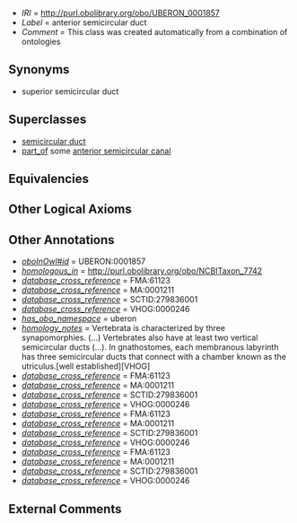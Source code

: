  * *IRI* = http://purl.obolibrary.org/obo/UBERON_0001857
 * *Label* = anterior semicircular duct
 * *Comment* = This class was created automatically from a combination of ontologies

## Synonyms

 * superior semicircular duct

## Superclasses

 * [semicircular duct](../../UBERON/56/UBERON_0001856.md)
 * [part_of](../../BFO/50/BFO_0000050.md) some [anterior semicircular canal](../../UBERON/41/UBERON_0001841.md)

## Equivalencies


## Other Logical Axioms


## Other Annotations

 * *[oboInOwl#id](../../id/oboInOwl#id.md)* = UBERON:0001857
 * *[homologous_in](../../core#homologous/in/core#homologous_in.md)* = http://purl.obolibrary.org/obo/NCBITaxon_7742
 * *[database_cross_reference](../../ef/oboInOwl#hasDbXref.md)* = FMA:61123
 * *[database_cross_reference](../../ef/oboInOwl#hasDbXref.md)* = MA:0001211
 * *[database_cross_reference](../../ef/oboInOwl#hasDbXref.md)* = SCTID:279836001
 * *[database_cross_reference](../../ef/oboInOwl#hasDbXref.md)* = VHOG:0000246
 * *[has_obo_namespace](../../ce/oboInOwl#hasOBONamespace.md)* = uberon
 * *[homology_notes](../../UBPROP/03/UBPROP_0000003.md)* = Vertebrata is characterized by three synapomorphies. (...) Vertebrates also have at least two vertical semicircular ducts (...). In gnathostomes, each membranous labyrinth has three semicircular ducts that connect with a chamber known as the utriculus.[well established][VHOG]
 * *[database_cross_reference](../../ef/oboInOwl#hasDbXref.md)* = FMA:61123
 * *[database_cross_reference](../../ef/oboInOwl#hasDbXref.md)* = MA:0001211
 * *[database_cross_reference](../../ef/oboInOwl#hasDbXref.md)* = SCTID:279836001
 * *[database_cross_reference](../../ef/oboInOwl#hasDbXref.md)* = VHOG:0000246
 * *[database_cross_reference](../../ef/oboInOwl#hasDbXref.md)* = FMA:61123
 * *[database_cross_reference](../../ef/oboInOwl#hasDbXref.md)* = MA:0001211
 * *[database_cross_reference](../../ef/oboInOwl#hasDbXref.md)* = SCTID:279836001
 * *[database_cross_reference](../../ef/oboInOwl#hasDbXref.md)* = VHOG:0000246
 * *[database_cross_reference](../../ef/oboInOwl#hasDbXref.md)* = FMA:61123
 * *[database_cross_reference](../../ef/oboInOwl#hasDbXref.md)* = MA:0001211
 * *[database_cross_reference](../../ef/oboInOwl#hasDbXref.md)* = SCTID:279836001
 * *[database_cross_reference](../../ef/oboInOwl#hasDbXref.md)* = VHOG:0000246

## External Comments

